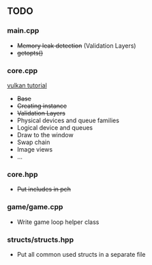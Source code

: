 ## TODO
### main.cpp
- ~~Memory leak detection~~ (Validation Layers)
- ~~getopts()~~

### core.cpp
[vulkan tutorial](https://vulkan-tutorial.com)
- ~~Base~~
- ~~Creating instance~~
- ~~Validation Layers~~
- Physical devices and queue families
- Logical device and queues
- Draw to the window
- Swap chain
- Image views
- ...

### core.hpp
- ~~Put includes in pch~~

### game/game.cpp
- Write game loop helper class

### structs/structs.hpp
- Put all common used structs in a separate file

